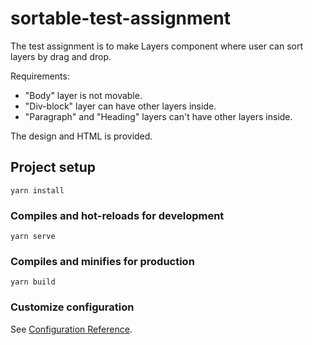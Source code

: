 # sortable-test-assignment

The test assignment is to make Layers component where user can sort layers by drag and drop.

Requirements:
* "Body" layer is not movable.
* "Div-block" layer can have other layers inside.
* "Paragraph" and "Heading" layers can't have other layers inside.

The design and HTML is provided.

## Project setup
```
yarn install
```

### Compiles and hot-reloads for development
```
yarn serve
```

### Compiles and minifies for production
```
yarn build
```

### Customize configuration
See [Configuration Reference](https://cli.vuejs.org/config/).
